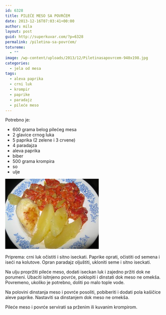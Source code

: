```yaml
---
id: 6328
title: PILEĆE MESO SA POVRĆEM
date: 2013-12-16T07:03:41+00:00
author: mila
layout: post
guid: http://superkuvar.com/?p=6328
permalink: /piletina-sa-povrćem/
totvreme:
  - ""
image: /wp-content/uploads/2013/12/Piletinasapovrcem-940x198.jpg
categories:
  - jela od mesa
tags:
  - aleva paprika
  - crni luk
  - krompir
  - paprike
  - paradajz
  - pileće meso
---
```

Potrebno je:

  * 600 grama belog pilećeg mesa
  * 2 glavice crnog luka
  * 5 paprika (2 zelene i 3 crvene)
  * 4 paradajza
  * aleva paprika
  * biber
  * 500 grama krompira
  * so
  * ulje

[<img class="alignnone size-medium wp-image-6329" src="/wp-content/uploads/2013/12/Piletinasapovrcem-300x225.jpg" alt="Piletinasapovrcem" width="300" height="225" />](/wp-content/uploads/2013/12/Piletinasapovrcem.jpg)

Priprema: crni luk očistiti i sitno iseckati. Paprike oprati, očistiti od semena i iseći na kolutove. Opran paradajz oljuštiti, ukloniti seme i sitno iseckati.

Na ulju propržiti pileće meso, dodati iseckan luk i zajedno pržiti dok ne porumeni. Ubaciti isitnjeno povrće, poklopiti i dinstati dok meso ne omekša. Povremeno, ukoliko je potrebno, doliti po malo tople vode.

Na polovini dinstanja meso i povrće posoliti, pobiberiti i dodati pola kašičice aleve paprike. Nastaviti sa dinstanjem dok meso ne omekša.

Pileće meso i povrće servirati sa prženim ili kuvanim krompirom.
